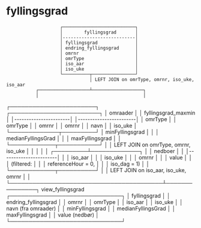 # fyllingsgrad

                        ┌───────────────────────────┐
                        │        fyllingsgrad       │
                        │---------------------------│
                        │ fyllingsgrad              │
                        │ endring_fyllingsgrad      │
                        │ omrnr                     │
                        │ omrType                   │
                        │ iso_aar                   │
                        │ iso_uke                   │
                        └──────────┬────────────────┘
                                   │ LEFT JOIN on omrType, omrnr, iso_uke, iso_aar
               ┌───────────────────┴───────────────────┐
               │                                       │
   ┌───────────────────────┐               ┌────────────────────────┐
   │       omraader        │               │  fyllingsgrad_maxmin   │
   │-----------------------│               │------------------------│
   │ omrType               │               │ omrType                │
   │ omrnr                 │               │ omrnr                  │
   │ navn                  │               │ iso_uke                │
   └─────────────┬─────────┘               │ minFyllingsgrad        │
                 │                         │ medianFyllingsGrad     │
                 │                         │ maxFyllingsgrad        │
                 │                         └────────────┬───────────┘
                 │                                      │ LEFT JOIN on omrType, omrnr, iso_uke
                 │                                      │
                 │                                      │
                 │                            ┌─────────┴─────────────┐
                 │                            │      nedboer          │
                 │                            │-----------------------│
                 │                            │ iso_aar               │
                 │                            │ iso_uke               │
                 │                            │ omrnr                 │
                 │                            │ value                 │
                 │                            │ (filtered:            │
                 │                            │  referenceHour = 0,   │
                 │                            │  iso_dag = 1)         │
                 │                            └────────────┬──────────┘
                 │                                         │ LEFT JOIN on iso_aar, iso_uke, omrnr
                 │                                         │
                 └─────────────────────────────────────────┴───────────────┐
                                                               view_fyllingsgrad
                                               ┌──────────────────────────────┐
                                               │ fyllingsgrad                 │
                                               │ endring_fyllingsgrad         │
                                               │ omrnr                        │
                                               │ omrType                      │
                                               │ iso_aar                      │
                                               │ iso_uke                      │
                                               │ navn (fra omraader)          │
                                               │ minFyllingsgrad              │
                                               │ medianFyllingsGrad           │
                                               │ maxFyllingsgrad              │
                                               │ value (nedbør)               │
                                               └──────────────────────────────┘

